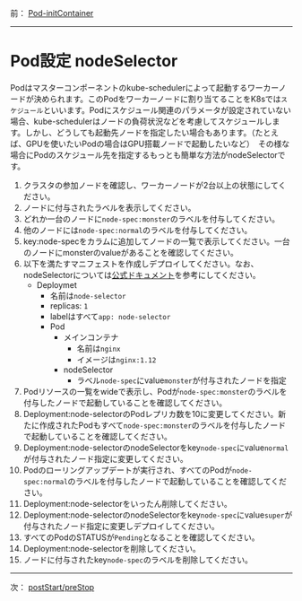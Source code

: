 前： [Pod-initContainer](Pod-initContainer.md)  

---

# Pod設定 nodeSelector
Podはマスターコンポーネントのkube-schedulerによって起動するワーカーノードが決められます。このPodをワーカーノードに割り当てることをK8sでは``スケジュール``といいます。Podにスケジュール関連のパラメータが設定されていない場合、kube-schedulerはノードの負荷状況などを考慮してスケジュールします。しかし、どうしても起動先ノードを指定したい場合もあります。（たとえば、GPUを使いたいPodの場合はGPU搭載ノードで起動したいなど）　その様な場合にPodのスケジュール先を指定するもっとも簡単な方法がnodeSelectorです。

1. クラスタの参加ノードを確認し、ワーカーノードが2台以上の状態にしてください。
2. ノードに付与されたラベルを表示してください。
3. どれか一台のノードに``node-spec:monster``のラベルを付与してください。
4. 他のノードには``node-spec:normal``のラベルを付与してください。
5. key:node-specをカラムに追加してノードの一覧で表示してください。一台のノードにmonsterのvalueがあることを確認してください。
6. 以下を満たすマニフェストを作成しデプロイしてください。なお、nodeSelectorについては[公式ドキュメント](https://kubernetes.io/docs/concepts/configuration/assign-pod-node/#nodeselector)を参考にしてください。
   - Deploymet
     - 名前は``node-selector``
     - replicas: ``1``
     - labelはすべて``app: node-selector``
     - Pod
       - メインコンテナ
         - 名前は``nginx``
         - イメージは``nginx:1.12``
       - nodeSelector
         - ラベル``node-spec``にvalue``monster``が付与されたノードを指定
7. Podリソースの一覧をwideで表示し、Podが``node-spec:monster``のラベルを付与したノードで起動していることを確認してください。
8. Deployment:node-selectorのPodレプリカ数を10に変更してください。新たに作成されたPodもすべて``node-spec:monster``のラベルを付与したノードで起動していることを確認してください。
9. Deployment:node-selectorのnodeSelectorをkey``node-spec``にvalue``normal``が付与されたノード指定に変更してください。
10. Podのローリングアップデートが実行され、すべてのPodが``node-spec:normal``のラベルを付与したノードで起動していることを確認してください。
11. Deployment:node-selectorをいったん削除してください。
12. Deployment:node-selectorのnodeSelectorをkey``node-spec``にvalue``super``が付与されたノード指定に変更しデプロイしてください。
13. すべてのPodのSTATUSが``Pending``となることを確認してください。
14. Deployment:node-selectorを削除してください。
15. ノードに付与されたkey``node-spec``のラベルを削除してください。

---

次： [postStart/preStop](Pod-lifecycle.md)